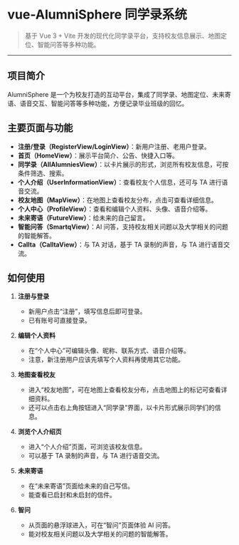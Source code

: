 # vue-AlumniSphere 同学录系统

> 基于 Vue 3 + Vite 开发的现代化同学录平台，支持校友信息展示、地图定位、智能问答等多种功能。

---

## 项目简介

AlumniSphere 是一个为校友打造的互动平台，集成了同学录、地图定位、未来寄语、语音交互、智能问答等多种功能，方便记录毕业班级的回忆。

## 主要页面与功能

- **注册/登录（RegisterView/LoginView）**：新用户注册、老用户登录。
- **首页（HomeView）**：展示平台简介、公告、快捷入口等。
- **同学录（AllAlumniesView）**：以卡片展示的形式，浏览所有校友信息，可按条件筛选、搜索。
- **个人介绍（UserInformationView）**：查看校友个人信息，还可与 TA 进行语音交流。
- **校友地图（MapView）**：在地图上查看校友分布，点击可查看详细信息。
- **个人中心（ProfileView）**：查看和编辑个人资料、头像、语音介绍等。
- **未来寄语（FutureView）**：给未来的自己留言。
- **智能问答（SmartqView）**：AI 问答，支持校友相关问题以及大学相关的问题的智能解答。
- **Callta（CalltaView）**：与 TA 对话，基于 TA 录制的声音，与 TA 进行语音交流。

## 如何使用

1. **注册与登录**

    - 新用户点击“注册”，填写信息后即可登录。
    - 已有账号可直接登录。

2. **编辑个人资料**

    - 在“个人中心”可编辑头像、昵称、联系方式、语音介绍等。
    - 注意，新注册用户应该先填写个人资料再使用其它功能。

3. **地图查看校友**

    - 进入“校友地图”，可在地图上查看校友分布，点击地图上的标记可查看详细资料。
    - 还可以点击右上角按钮进入“同学录”界面，以卡片形式展示同学们的信息。

4. **浏览个人介绍页**

    - 进入“个人介绍”页面，可浏览该校友信息。
    - 可以基于 TA 录制的声音，与 TA 进行语音交流。

5. **未来寄语**

    - 在“未来寄语”页面给未来的自己写信。
    - 能查看已启封和未启封的信件。

6. **智问**
    - 从页面的悬浮球进入，可在“智问”页面体验 AI 问答。
    - 能对校友相关问题以及大学相关的问题的智能解答。

